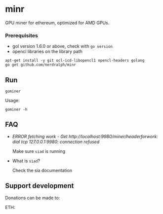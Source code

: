 # minr
GPU miner for ethereum, optimized for AMD GPUs. 

### Prerequisites
* gol version 1.6.0 or above, check with `go version`
* opencl libraries on the library path

```
apt-get install -y git ocl-icd-libopencl1 opencl-headers golang
go get github.com/nerdralph/minr
```

## Run
```
gominer
```

Usage:
```
gominer -h
```

## FAQ

- *ERROR fetching work - Get http://localhost:9980/miner/headerforwork: dial tcp 127.0.0.1:9980: connection refused*

  Make sure `siad` is running

- What is `siad`?

  Check the sia documentation


## Support development

Donations can be made to:

ETH: 

